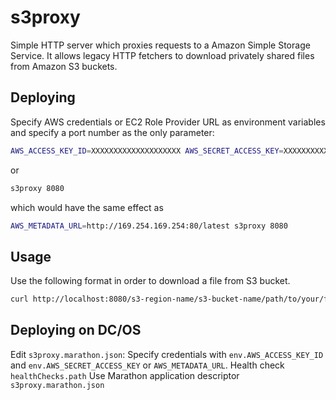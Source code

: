 # s3proxy
Simple HTTP server which proxies requests to a Amazon Simple Storage Service. It allows legacy HTTP fetchers to download privately shared files from Amazon S3 buckets.

## Deploying
Specify AWS credentials or EC2 Role Provider URL as environment variables and specify a port number as the only parameter:

```bash
AWS_ACCESS_KEY_ID=XXXXXXXXXXXXXXXXXXXX AWS_SECRET_ACCESS_KEY=XXXXXXXXXXXXXXXXXXXXXXXXXXXXXXXXXXXXXXXX s3proxy 8080
```

or

```bash
s3proxy 8080
```

which would have the same effect as 

```bash
AWS_METADATA_URL=http://169.254.169.254:80/latest s3proxy 8080
```

## Usage
Use the following format in order to download a file from S3 bucket.

```bash
curl http://localhost:8080/s3-region-name/s3-bucket-name/path/to/your/file.txt
```
## Deploying on DC/OS
Edit `s3proxy.marathon.json`:
Specify credentials with `env.AWS_ACCESS_KEY_ID` and `env.AWS_SECRET_ACCESS_KEY` or `AWS_METADATA_URL`.
Health check `healthChecks.path` 
Use Marathon application descriptor `s3proxy.marathon.json`

